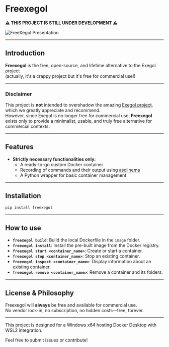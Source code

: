 # Freexegol


**⚠️ THIS PROJECT IS STILL UNDER DEVELOPMENT ⚠️**


![FreeXegol Presentation](assets/freexegol.png)

---

## Introduction

**Freexegol** is the free, open-source, and lifetime alternative to the Exegol project  
(actually, it's a crappy project but it's free for commercial use!)

---

### Disclaimer

This project is **not** intended to overshadow the amazing [Exegol project](https://exegol.com), which we greatly appreciate and recommend.  
However, since Exegol is no longer free for commercial use, **Freexegol** exists only to provide a minimalist, usable, and truly free alternative for commercial contexts.

---

## Features

- **Strictly necessary functionalities only:**
  - A ready-to-go custom Docker container
  - Recording of commands and their output using [asciinema](https://asciinema.org)
  - A Python wrapper for basic container management

---

## Installation

```bash
pip install freexegol
```

---

## How to use

- **`freexegol build`**: Build the local Dockerfile in the `image` folder.
- **`freexegol install`**: Install the pre-built image from the Docker registry.
- **`freexegol start <container_name>`**: Create or start a container.
- **`freexegol stop <container_name>`**: Stop an existing container.
- **`freexegol inspect <container_name>`**: Display information about an existing container.
- **`freexegol remove <container_name>`**: Remove a container and its folders.

---

## License & Philosophy

Freexegol will **always** be free and available for commercial use.  
No vendor lock-in, no subscription, no hidden costs—free, forever.

---

This project is designed for a Windows x64 hosting Docker Desktop with WSL2 integration.

Feel free to submit issues or contribute!
